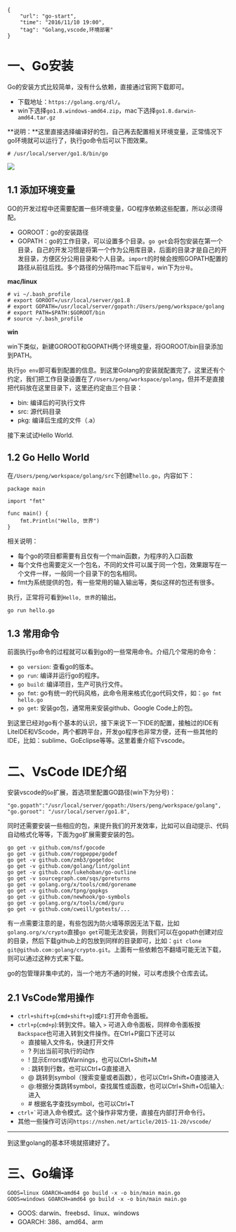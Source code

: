 ```
{
    "url": "go-start",
    "time": "2016/11/10 19:00",
    "tag": "Golang,vscode,环境部署"
}
```

# 一、Go安装
Go的安装方式比较简单，没有什么依赖，直接通过官网下载即可。

- 下载地址：`https://golang.org/dl/`。
- win下选择`go1.8.windows-amd64.zip`，mac下选择`go1.8.darwin-amd64.tar.gz`

**说明：**这里直接选择编译好的包，自己再去配置相关环境变量，正常情况下go环境就可以运行了，执行go命令后可以下图效果。

```
# /usr/local/server/go1.8/bin/go
```

![](/static/uploads/golang-start.png)


## 1.1 添加环境变量
GO的开发过程中还需要配置一些环境变量，GO程序依赖这些配置，所以必须得配。

- GOROOT：go的安装路径
- GOPATH：go的工作目录，可以设置多个目录。`go get`会将包安装在第一个目录，自己的开发习惯是将第一个作为公用库目录，后面的目录才是自己的开发目录，方便区分公用目录和个人目录。`import`的时候会按照GOPATH配置的路径从前往后找。多个路径的分隔符mac下后`冒号`，win下为`分号`。

**mac/linux**

```
# vi ~/.bash_profile
# export GOROOT=/usr/local/server/go1.8
# export GOPATH=/usr/local/server/gopath:/Users/peng/workspace/golang
# export PATH=$PATH:$GOROOT/bin
# source ~/.bash_profile
```

**win**

win下类似，新建GOROOT和GOPATH两个环境变量，将GOROOT/bin目录添加到PATH。

执行`go env`即可看到配置的信息。到这里Golang的安装就配置完了。这里还有个约定，我们把工作目录设置在了`/Users/peng/workspace/golang`，但并不是直接把代码放在这里目录下，这里还约定由三个目录：

- bin: 编译后的可执行文件
- src: 源代码目录
- pkg: 编译后生成的文件（.a）

接下来试试Hello World.

## 1.2 Go Hello World

在`/Users/peng/workspace/golang/src`下创建`hello.go`，内容如下：

```
package main

import "fmt"

func main() {
    fmt.Println("Hello, 世界")
}
```

相关说明：

- 每个go的项目都需要有且仅有一个main函数，为程序的入口函数
- 每个文件也需要定义一个包名，不同的文件可以属于同一个包，效果跟写在一个文件一样，一般同一个目录下的包名相同。
- fmt为系统提供的包，有一些常用的输入输出等，类似这样的包还有很多。

执行，正常将可看到`Hello, 世界`的输出。

``
go run hello.go
``

## 1.3 常用命令
前面执行`go`命令的过程就可以看到go的一些常用命令。介绍几个常用的命令：

- `go version`: 查看go的版本。
- `go run`: 编译并运行go的程序。
- `go build`: 编译项目，生产可执行文件。
- `go fmt`: go有统一的代码风格，此命令用来格式化go代码文件，如：`go fmt hello.go`
- `go get`: 安装go包，通常用来安装github、Google Code上的包。

到这里已经对go有个基本的认识，接下来说下一下IDE的配置，接触过的IDE有LiteIDE和VScode，两个都跨平台，开发go程序也非常方便，还有一些其他的IDE，比如：sublime、GoEclipse等等。这里着重介绍下vscode。

# 二、VsCode IDE介绍
安装vscode的`Go`扩展，首选项里配置GO路径(win下为分号)：

```
"go.gopath":"/usr/local/server/gopath:/Users/peng/workspace/golang",
"go.goroot": "/usr/local/server/go1.8",
```

同时还需要安装一些相应的包，来提升我们的开发效率，比如可以自动提示、代码自动格式化等等，下面为go扩展需要安装的包。

```
go get -v github.com/nsf/gocode
go get -v github.com/rogpeppe/godef
go get -v github.com/zmb3/gogetdoc
go get -v github.com/golang/lint/golint
go get -v github.com/lukehoban/go-outline
go get -v sourcegraph.com/sqs/goreturns
go get -v golang.org/x/tools/cmd/gorename
go get -v github.com/tpng/gopkgs
go get -v github.com/newhook/go-symbols
go get -v golang.org/x/tools/cmd/guru
go get -v github.com/cweill/gotests/...
```

有一点需要注意的是，有些包因为防火墙等原因无法下载，比如`golang.org/x/crypto`直接`go get`可能无法安装，则我们可以在gopath创建对应的目录，然后下载github上的包放到同样的目录即可，比如：`git clone git@github.com:golang/crypto.git`。上面有一些依赖包不翻墙可能无法下载， 则可以通过这种方式来下载。

go的包管理非集中式的，当一个地方不通的时候，可以考虑换个仓库去试。

## 2.1 VsCode常用操作

- `ctrl+shift+p`(`cmd+shift+p`)或`F1`:打开命令面板。
- `ctrl+p`(`cmd+p`):转到文件。输入 `>` 可进入命令面板，同样命令面板按`Backspace`也可进入转到文件操作。在Ctrl+P窗口下还可以
	- 直接输入文件名，快速打开文件
	- ? 列出当前可执行的动作
	- ! 显示Errors或Warnings，也可以Ctrl+Shift+M
	- : 跳转到行数，也可以Ctrl+G直接进入
	- @ 跳转到symbol（搜索变量或者函数），也可以Ctrl+Shift+O直接进入
	- @:根据分类跳转symbol，查找属性或函数，也可以Ctrl+Shift+O后输入:进入
	- \# 根据名字查找symbol，也可以Ctrl+T 
- `` ctrl+` ``可进入命令模式。这个操作非常方便，直接在内部打开命令行。
- 其他一些操作可访问`https://nshen.net/article/2015-11-20/vscode/`

- - - - - - 
到这里golang的基本环境就搭建好了。

# 三、Go编译

```
GOOS=linux GOARCH=amd64 go build -x -o bin/main main.go
GOOS=windows GOARCH=amd64 go build -x -o bin/main main.go
```

- GOOS: darwin、freebsd、linux、windows
- GOARCH: 386、amd64、arm